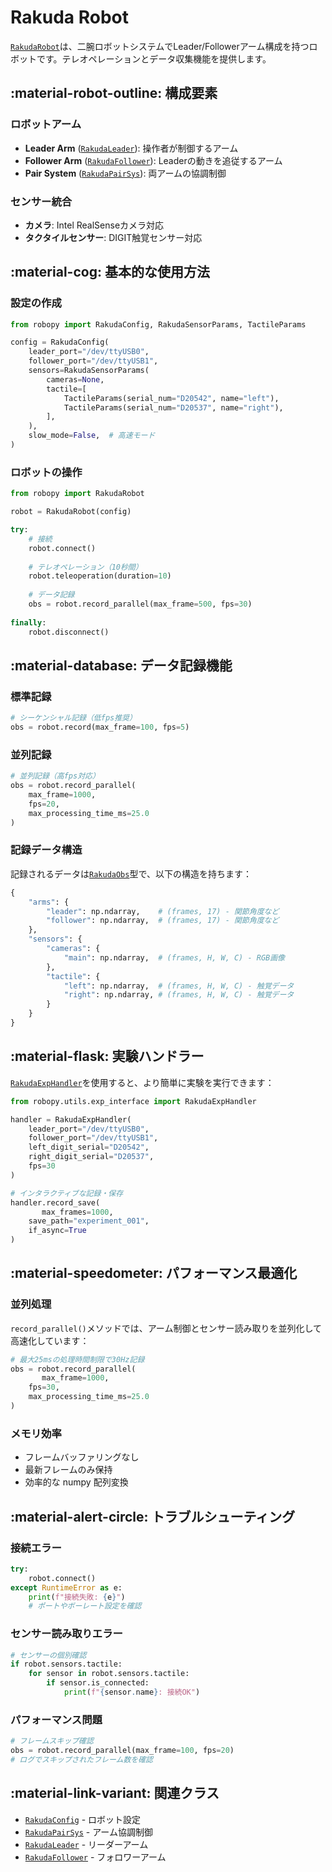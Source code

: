 # Rakuda Robot

[`RakudaRobot`](../api/robots.md#robopy.robots.rakuda.rakuda_robot.RakudaRobot)は、二腕ロボットシステムでLeader/Followerアーム構成を持つロボットです。テレオペレーションとデータ収集機能を提供します。

## :material-robot-outline: 構成要素

### ロボットアーム

- **Leader Arm** ([`RakudaLeader`](../api/robots.md#robopy.robots.rakuda.rakuda_leader.RakudaLeader)): 操作者が制御するアーム
- **Follower Arm** ([`RakudaFollower`](../api/robots.md#robopy.robots.rakuda.rakuda_follower.RakudaFollower)): Leaderの動きを追従するアーム
- **Pair System** ([`RakudaPairSys`](../api/robots.md#robopy.robots.rakuda.rakuda_pair_sys.RakudaPairSys)): 両アームの協調制御

### センサー統合

- **カメラ**: Intel RealSenseカメラ対応
- **タクタイルセンサー**: DIGIT触覚センサー対応

## :material-cog: 基本的な使用方法

### 設定の作成

```python
from robopy import RakudaConfig, RakudaSensorParams, TactileParams

config = RakudaConfig(
    leader_port="/dev/ttyUSB0",
    follower_port="/dev/ttyUSB1",
    sensors=RakudaSensorParams(
        cameras=None,
        tactile=[
            TactileParams(serial_num="D20542", name="left"),
            TactileParams(serial_num="D20537", name="right"),
        ],
    ),
    slow_mode=False,  # 高速モード
)
```

### ロボットの操作

```python
from robopy import RakudaRobot

robot = RakudaRobot(config)

try:
    # 接続
    robot.connect()
    
    # テレオペレーション（10秒間）
    robot.teleoperation(duration=10)
    
    # データ記録
    obs = robot.record_parallel(max_frame=500, fps=30)
    
finally:
    robot.disconnect()
```

## :material-database: データ記録機能

### 標準記録

```python
# シーケンシャル記録（低fps推奨）
obs = robot.record(max_frame=100, fps=5)
```

### 並列記録

```python
# 並列記録（高fps対応）
obs = robot.record_parallel(
    max_frame=1000, 
    fps=20,
    max_processing_time_ms=25.0
)
```

### 記録データ構造

記録されるデータは[`RakudaObs`](../api/config.md#robopy.config.robot_config.rakuda_config.RakudaObs)型で、以下の構造を持ちます：

```python
{
    "arms": {
        "leader": np.ndarray,    # (frames, 17) - 関節角度など
        "follower": np.ndarray,  # (frames, 17) - 関節角度など
    },
    "sensors": {
        "cameras": {
            "main": np.ndarray,  # (frames, H, W, C) - RGB画像
        },
        "tactile": {
            "left": np.ndarray,  # (frames, H, W, C) - 触覚データ
            "right": np.ndarray, # (frames, H, W, C) - 触覚データ
        }
    }
}
```

## :material-flask: 実験ハンドラー

[`RakudaExpHandler`](../api/utils.md#robopy.utils.exp_interface.rakuda_exp_handler.RakudaExpHandler)を使用すると、より簡単に実験を実行できます：

```python
from robopy.utils.exp_interface import RakudaExpHandler

handler = RakudaExpHandler(
    leader_port="/dev/ttyUSB0",
    follower_port="/dev/ttyUSB1",
    left_digit_serial="D20542",
    right_digit_serial="D20537",
    fps=30
)

# インタラクティブな記録・保存
handler.record_save(
       max_frames=1000,
    save_path="experiment_001",
    if_async=True
)
```

## :material-speedometer: パフォーマンス最適化

### 並列処理

`record_parallel()`メソッドでは、アーム制御とセンサー読み取りを並列化して高速化しています：

```python
# 最大25msの処理時間制限で30Hz記録
obs = robot.record_parallel(
       max_frame=1000,
    fps=30,
    max_processing_time_ms=25.0
)
```

### メモリ効率

- フレームバッファリングなし
- 最新フレームのみ保持
- 効率的な numpy 配列変換

## :material-alert-circle: トラブルシューティング

### 接続エラー

```python
try:
    robot.connect()
except RuntimeError as e:
    print(f"接続失敗: {e}")
    # ポートやボーレート設定を確認
```

### センサー読み取りエラー

```python
# センサーの個別確認
if robot.sensors.tactile:
    for sensor in robot.sensors.tactile:
        if sensor.is_connected:
            print(f"{sensor.name}: 接続OK")
```

### パフォーマンス問題

```python
# フレームスキップ確認
obs = robot.record_parallel(max_frame=100, fps=20)
# ログでスキップされたフレーム数を確認
```

## :material-link-variant: 関連クラス

- [`RakudaConfig`](../api/config.md#robopy.config.robot_config.rakuda_config.RakudaConfig) - ロボット設定
- [`RakudaPairSys`](../api/robots.md#robopy.robots.rakuda.rakuda_pair_sys.RakudaPairSys) - アーム協調制御
- [`RakudaLeader`](../api/robots.md#robopy.robots.rakuda.rakuda_leader.RakudaLeader) - リーダーアーム
- [`RakudaFollower`](../api/robots.md#robopy.robots.rakuda.rakuda_follower.RakudaFollower) - フォロワーアーム